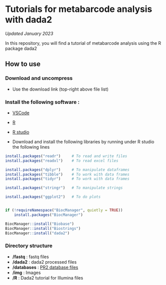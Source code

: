 # Tutorials for metabarcode analysis with dada2

_Updated January 2023_

In this repository, you will find a tutorial of metabarcode analysis using the R package dada2

    
## How to use

### Download and uncompress

* Use the download link (top-right above file list)

### Install the following software :  

* [VSCode](https://code.visualstudio.com/download)

* [R](https://cran.r-project.org/index.html)

* [R studio](https://www.rstudio.com/products/rstudio/download/#download)

* Download and install the following libraries by running under R studio the following lines

```R
install.packages("readr")     # To read and write files
install.packages("readxl")    # To read excel files

install.packages("dplyr")     # To manipulate dataframes
install.packages("tibble")    # To work with data frames
install.packages("tidyr")     # To work with data frames

install.packages("stringr")   # To manipulate strings

install.packages("ggplot2")   # To do plots


if (!requireNamespace("BiocManager", quietly = TRUE))
    install.packages("BiocManager")

BiocManager::install("Biobase")
BiocManager::install("Biostrings")
BiocManager::install("dada2")

```
### Directory structure

* **/fastq** : fastq files
* **/dada2** : dada2 processed files
* **/databases** : [PR2 database files](https://github.com/pr2database/pr2database/releases/)
* **/img** : Images
* **/R** : Dada2 tutorial for Illumina files
